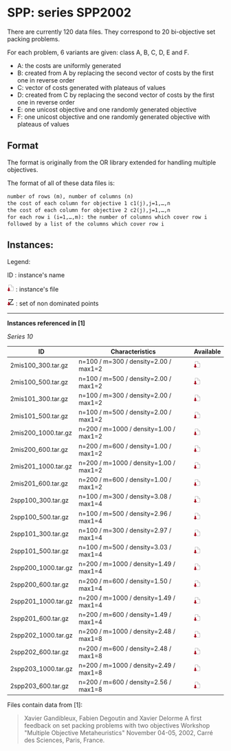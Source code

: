 # SPP: series SPP2002

There are currently 120 data files.
They correspond to 20 bi-objective set packing problems.

For each problem, 6 variants are given: class A, B, C, D, E and F.

+ A: the costs are uniformly generated
+ B: created from A by replacing the second vector of costs by the first one in reverse order
+ C: vector of costs generated with plateaus of values
+ D: created from C by replacing the second vector of costs by the first one in reverse order
+ E: one unicost objective and one randomly generated objective
+ F: one unicost objective and one randomly generated objective with plateaus of values

## Format
The format is originally from the OR library extended for handling multiple objectives.

The format of all of these data files is:

    number of rows (m), number of columns (n)
    the cost of each column for objective 1 c1(j),j=1,…,n
    the cost of each column for objective 2 c2(j),j=1,…,n
    for each row i (i=1,…,m): the number of columns which cover row i followed by a list of the columns which cover row i

## Instances:
 
Legend:

ID : instance's name

[![instance file](./img/icon/dl-instance.png "instance file")](instances/) : instance's file 

[![Y_N file](./img/icon/dl-z.png "Y_N file")](Y/) : set of non dominated points



***


**Instances referenced  in [1]**

*Series 10*

| ID                  | Characteristics                        | Available | 
| ------------------- | -------------------------------------- | --------- |
| 2mis100_300.tar.gz  | n=100 / m=300  / density=2.00 / max1=2 | [![instance file](./img/icon/dl-instance.png "instance file")](instances/) | 
| 2mis100_500.tar.gz  | n=100 / m=500  / density=2.00 / max1=2 | [![instance file](./img/icon/dl-instance.png "instance file")](instances/) | 	
| 2mis101_300.tar.gz  | n=100 / m=300  / density=2.00 / max1=2 | [![instance file](./img/icon/dl-instance.png "instance file")](instances/) | 	
| 2mis101_500.tar.gz  | n=100 / m=500  / density=2.00 / max1=2 | [![instance file](./img/icon/dl-instance.png "instance file")](instances/) | 	
| 2mis200_1000.tar.gz | n=200 / m=1000 / density=1.00 / max1=2 | [![instance file](./img/icon/dl-instance.png "instance file")](instances/) | 	
| 2mis200_600.tar.gz  | n=200 / m=600  / density=1.00 / max1=2 | [![instance file](./img/icon/dl-instance.png "instance file")](instances/) | 	
| 2mis201_1000.tar.gz | n=200 / m=1000 / density=1.00 / max1=2 | [![instance file](./img/icon/dl-instance.png "instance file")](instances/) | 	
| 2mis201_600.tar.gz  | n=200 / m=600  / density=1.00 / max1=2 | [![instance file](./img/icon/dl-instance.png "instance file")](instances/) | 	
| 2spp100_300.tar.gz  | n=100 / m=300  / density=3.08 / max1=4 | [![instance file](./img/icon/dl-instance.png "instance file")](instances/) | 	
| 2spp100_500.tar.gz  | n=100 / m=500  / density=2.96 / max1=4 | [![instance file](./img/icon/dl-instance.png "instance file")](instances/) | 	
| 2spp101_300.tar.gz  | n=100 / m=300  / density=2.97 / max1=4 | [![instance file](./img/icon/dl-instance.png "instance file")](instances/) | 	
| 2spp101_500.tar.gz  | n=100 / m=500  / density=3.03 / max1=4 | [![instance file](./img/icon/dl-instance.png "instance file")](instances/) | 	
| 2spp200_1000.tar.gz | n=200 / m=1000 / density=1.49 / max1=4 | [![instance file](./img/icon/dl-instance.png "instance file")](instances/) | 	
| 2spp200_600.tar.gz  | n=200 / m=600  / density=1.50 / max1=4 | [![instance file](./img/icon/dl-instance.png "instance file")](instances/) | 	
| 2spp201_1000.tar.gz | n=200 / m=1000 / density=1.49 / max1=4 | [![instance file](./img/icon/dl-instance.png "instance file")](instances/) | 	
| 2spp201_600.tar.gz  | n=200 / m=600  / density=1.49 / max1=4 | [![instance file](./img/icon/dl-instance.png "instance file")](instances/) | 	
| 2spp202_1000.tar.gz | n=200 / m=1000 / density=2.48 / max1=8 | [![instance file](./img/icon/dl-instance.png "instance file")](instances/) | 	
| 2spp202_600.tar.gz  | n=200 / m=600  / density=2.48 / max1=8 | [![instance file](./img/icon/dl-instance.png "instance file")](instances/) | 	
| 2spp203_1000.tar.gz | n=200 / m=1000 / density=2.49 / max1=8 | [![instance file](./img/icon/dl-instance.png "instance file")](instances/) | 	
| 2spp203_600.tar.gz  | n=200 / m=600  / density=2.56 / max1=8 | [![instance file](./img/icon/dl-instance.png "instance file")](instances/) | 	


Files contain data from [1]:

> Xavier Gandibleux, Fabien Degoutin and Xavier Delorme
 A first feedback on set packing problems with two objectives
 Workshop "Multiple Objective Metaheuristics"
 November 04-05, 2002, Carré des Sciences, Paris, France.